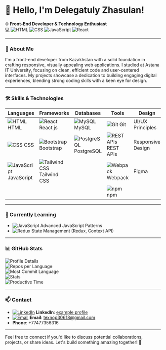 # 👋 Hello, I'm Delegatuly Zhasulan!

🌐 **Front-End Developer & Technology Enthusiast**  
💻 ![HTML](https://img.icons8.com/color/20/000000/html-5.png) ![CSS](https://img.icons8.com/color/20/000000/css3.png) ![JavaScript](https://img.icons8.com/color/20/000000/javascript.png) ![React](https://img.icons8.com/color/20/000000/react-native.png)

---

### 🚀 About Me

I'm a front-end developer from Kazakhstan with a solid foundation in crafting responsive, visually appealing web applications. I studied at Astana IT University, focusing on clean, efficient code and user-centered interfaces. My projects showcase a dedication to building engaging digital experiences, blending strong coding skills with a keen eye for design.

---

### 🛠️ Skills & Technologies

| Languages     | Frameworks             | Databases                 | Tools                        | Design             |
|---------------|------------------------|---------------------------|------------------------------|--------------------|
| ![HTML](https://img.icons8.com/color/24/000000/html-5.png) HTML | ![React](https://img.icons8.com/color/24/000000/react-native.png) React.js | ![MySQL](https://img.icons8.com/color/24/000000/mysql-logo.png) MySQL | ![Git](https://img.icons8.com/color/24/000000/git.png) Git  | UI/UX Principles |
| ![CSS](https://img.icons8.com/color/24/000000/css3.png) CSS   | ![Bootstrap](https://img.icons8.com/color/24/000000/bootstrap.png) Bootstrap | ![PostgreSQL](https://img.icons8.com/color/24/000000/postgreesql.png) PostgreSQL | ![REST APIs](https://img.icons8.com/fluency/24/000000/api-settings.png) REST APIs | Responsive Design |
| ![JavaScript](https://img.icons8.com/color/24/000000/javascript.png) JavaScript | ![Tailwind CSS](https://img.icons8.com/color/24/000000/tailwindcss.png) Tailwind CSS | | ![Webpack](https://img.icons8.com/color/24/000000/webpack.png) Webpack | Figma |
| | | | ![npm](https://img.icons8.com/color/24/000000/npm.png) npm | |

---

### 🌱 Currently Learning

- ![JavaScript](https://img.icons8.com/color/20/000000/javascript.png) Advanced JavaScript Patterns
- ![Redux](https://img.icons8.com/color/20/000000/redux.png) State Management (Redux, Context API)

---

### 📊 GitHub Stats

![Profile Details](http://github-profile-summary-cards.vercel.app/api/cards/profile-details?username=Jasulan273&theme=dark)  
![Repos per Language](http://github-profile-summary-cards.vercel.app/api/cards/repos-per-language?username=Jasulan273&theme=dark)  
![Most Commit Language](http://github-profile-summary-cards.vercel.app/api/cards/most-commit-language?username=Jasulan273&theme=dark)  
![Stats](http://github-profile-summary-cards.vercel.app/api/cards/stats?username=Jasulan273&theme=dark)  
![Productive Time](http://github-profile-summary-cards.vercel.app/api/cards/productive-time?username=Jasulan273&theme=dark&utcOffset=8)  

---

### 📫 Contact

- [![LinkedIn](https://img.icons8.com/color/24/000000/linkedin.png)](https://linkedin.com/in/yourprofile) **LinkedIn**: [example profile](https://linkedin.com/in/yourprofile)
- [![Email](https://img.icons8.com/color/24/000000/email.png)](mailto:texnop30618@gmail.com) **Email**: [texnop30618@gmail.com](mailto:texnop30618@gmail.com)
- **Phone**: +77477356316

---

Feel free to connect if you'd like to discuss potential collaborations, projects, or share ideas. Let's build something amazing together! 🚀
